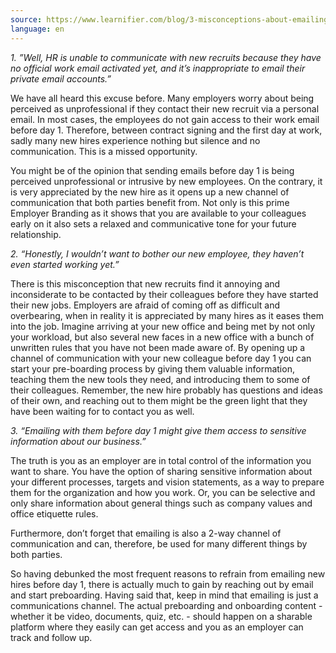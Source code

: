 ```yaml
---
source: https://www.learnifier.com/blog/3-misconceptions-about-emailing-new-hires-before-day-1-debunked
language: en
---
```


*1. ”Well, HR is unable to communicate with new recruits because they have no official work email activated yet, and it’s inappropriate to email their private email accounts.”*

We have all heard this excuse before. Many employers worry about being perceived as unprofessional if they contact their new recruit via a personal email. In most cases, the employees do not gain access to their work email before day 1. Therefore, between contract signing and the first day at work, sadly many new hires experience nothing but silence and no communication. This is a missed opportunity.

You might be of the opinion that sending emails before day 1 is being perceived unprofessional or intrusive by new employees. On the contrary, it is very appreciated by the new hire as it opens up a new channel of communication that both parties benefit from. Not only is this prime Employer Branding as it shows that you are available to your colleagues early on it also sets a relaxed and communicative tone for your future relationship.

*2. “Honestly, I wouldn’t want to bother our new employee, they haven’t even started working yet.”*

There is this misconception that new recruits find it annoying and inconsiderate to be contacted by their colleagues before they have started their new jobs. Employers are afraid of coming off as difficult and overbearing, when in reality it is appreciated by many hires as it eases them into the job. Imagine arriving at your new office and being met by not only your workload, but also several new faces in a new office with a bunch of unwritten rules that you have not been made aware of. By opening up a channel of communication with your new colleague before day 1 you can start your pre-boarding process by giving them valuable information, teaching them the new tools they need, and introducing them to some of their colleagues. Remember, the new hire probably has questions and ideas of their own, and reaching out to them might be the green light that they have been waiting for to contact you as well.

*3. “Emailing with them before day 1 might give them access to sensitive information about our business.”*

The truth is you as an employer are in total control of the information you want to share. You have the option of sharing sensitive information about your different processes, targets and vision statements, as a way to prepare them for the organization and how you work. Or, you can be selective and only share information about general things such as company values and office etiquette rules.

Furthermore, don’t forget that emailing is also a 2-way channel of communication and can, therefore, be used for many different things by both parties.

So having debunked the most frequent reasons to refrain from emailing new hires before day 1, there is actually much to gain by reaching out by email and start preboarding. Having said that, keep in mind that emailing is just a communications channel. The actual preboarding and onboarding content - whether it be video, documents, quiz, etc. - should happen on a sharable platform where they easily can get access and you as an employer can track and follow up.